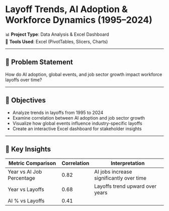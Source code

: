 # Layoff Trends, AI Adoption & Workforce Dynamics (1995–2024)

📊 **Project Type**: Data Analysis & Excel Dashboard  
📁 **Tools Used**: Excel (PivotTables, Slicers, Charts)

---

## 🧩 Problem Statement

How do AI adoption, global events, and job sector growth impact workforce layoffs over time?

---

## 🎯 Objectives

- Analyze trends in layoffs from 1995 to 2024  
- Examine correlation between AI adoption and job sector growth  
- Visualize how global events influence industry-specific layoffs  
- Create an interactive Excel dashboard for stakeholder insights

---

## 📌 Key Insights

| Metric Comparison                         | Correlation | Interpretation                                       |
|-------------------------------------------|-------------|------------------------------------------------------|
| Year vs AI Job Percentage                 | 0.82        | AI jobs increase significantly over time             |
| Year vs Layoffs                           | 0.68        | Layoffs trend upward over years                     |
| AI % vs Layoffs                           | 0.41
